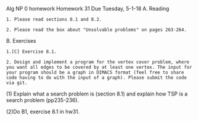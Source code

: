 Alg NP 0 homework
Homework 31   Due Tuesday, 5-1-18
A. Reading

    1. Please read sections 8.1 and 8.2.

    2. Please read the box about "Unsolvable problems" on pages 263-264.

B. Exercises

    1.[C] Exercise 8.1.

    2. Design and implement a program for the vertex cover problem, where you want all edges to be covered by at least one vertex. The input for your program should be a graph in DIMACS format (feel free to share code having to do with the input of a graph). Please submit the code via git.



(1) Explain what a search problem is (section 8.1) and explain how TSP is a search problem (pp235-236).


(2)Do B1, exercise 8.1 in hw31.